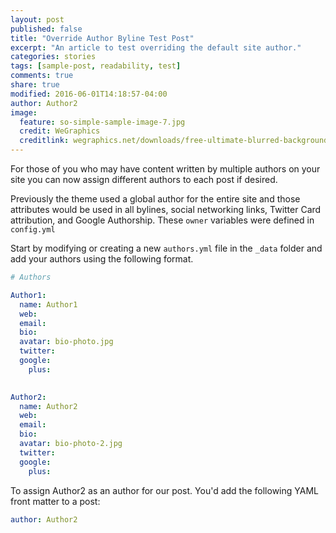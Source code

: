 ```yaml
---
layout: post
published: false
title: "Override Author Byline Test Post"
excerpt: "An article to test overriding the default site author."
categories: stories
tags: [sample-post, readability, test]
comments: true
share: true
modified: 2016-06-01T14:18:57-04:00
author: Author2
image:
  feature: so-simple-sample-image-7.jpg
  credit: WeGraphics
  creditlink: wegraphics.net/downloads/free-ultimate-blurred-background-pack/
---
```


For those of you who may have content written by multiple authors on your site you can now assign different authors to each post if desired.

Previously the theme used a global author for the entire site and those attributes would be used in all bylines, social networking links, Twitter Card attribution, and Google Authorship. These `owner` variables were defined in `config.yml`

Start by modifying or creating a new `authors.yml` file in the `_data` folder and add your authors using the following format.

```yaml
# Authors

Author1:
  name: Author1
  web: 
  email: 
  bio: 
  avatar: bio-photo.jpg
  twitter: 
  google:
    plus:

    
Author2:
  name: Author2
  web: 
  email: 
  bio: 
  avatar: bio-photo-2.jpg
  twitter: 
  google:
    plus:
```

To assign Author2 as an author for our post. You'd add the following YAML front matter to a post:

```yaml
author: Author2
```
